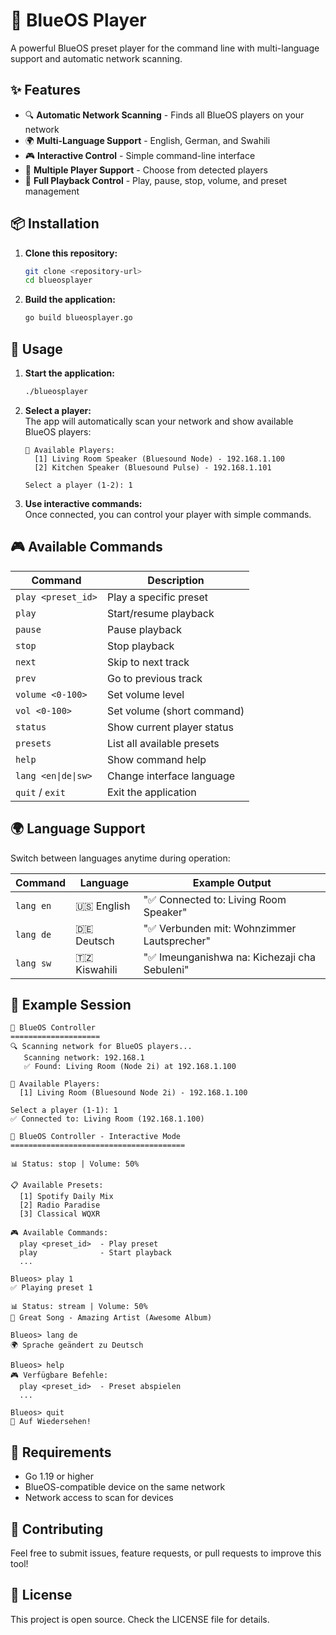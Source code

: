 # 🎵 BlueOS Player

A powerful BlueOS preset player for the command line with multi-language support and automatic network scanning.

## ✨ Features

- 🔍 **Automatic Network Scanning** - Finds all BlueOS players on your network
- 🌍 **Multi-Language Support** - English, German, and Swahili
- 🎮 **Interactive Control** - Simple command-line interface
- 📱 **Multiple Player Support** - Choose from detected players
- 🎵 **Full Playback Control** - Play, pause, stop, volume, and preset management

## 📦 Installation

1. **Clone this repository:**
   ```bash
   git clone <repository-url>
   cd blueosplayer
   ```

2. **Build the application:**
   ```bash
   go build blueosplayer.go
   ```

## 🚀 Usage

1. **Start the application:**
   ```bash
   ./blueosplayer
   ```

2. **Select a player:**  
   The app will automatically scan your network and show available BlueOS players:
   ```
   📱 Available Players:
     [1] Living Room Speaker (Bluesound Node) - 192.168.1.100
     [2] Kitchen Speaker (Bluesound Pulse) - 192.168.1.101
   
   Select a player (1-2): 1
   ```

3. **Use interactive commands:**  
   Once connected, you can control your player with simple commands.

## 🎮 Available Commands

| Command | Description |
|---------|-------------|
| `play <preset_id>` | Play a specific preset |
| `play` | Start/resume playback |
| `pause` | Pause playback |
| `stop` | Stop playback |
| `next` | Skip to next track |
| `prev` | Go to previous track |
| `volume <0-100>` | Set volume level |
| `vol <0-100>` | Set volume (short command) |
| `status` | Show current player status |
| `presets` | List all available presets |
| `help` | Show command help |
| `lang <en\|de\|sw>` | Change interface language |
| `quit` / `exit` | Exit the application |

## 🌍 Language Support

Switch between languages anytime during operation:

| Command | Language | Example Output |
|---------|----------|----------------|
| `lang en` | 🇺🇸 English | "✅ Connected to: Living Room Speaker" |
| `lang de` | 🇩🇪 Deutsch | "✅ Verbunden mit: Wohnzimmer Lautsprecher" |
| `lang sw` | 🇹🇿 Kiswahili | "✅ Imeunganishwa na: Kichezaji cha Sebuleni" |

## 📝 Example Session

```
🎵 BlueOS Controller
====================
🔍 Scanning network for BlueOS players...
   Scanning network: 192.168.1
   ✅ Found: Living Room (Node 2i) at 192.168.1.100

📱 Available Players:
  [1] Living Room (Bluesound Node 2i) - 192.168.1.100

Select a player (1-1): 1
✅ Connected to: Living Room (192.168.1.100)

🎵 BlueOS Controller - Interactive Mode
=======================================

📊 Status: stop | Volume: 50%

📋 Available Presets:
  [1] Spotify Daily Mix
  [2] Radio Paradise
  [3] Classical WQXR

🎮 Available Commands:
  play <preset_id>  - Play preset
  play              - Start playback
  ...

Blueos> play 1
✅ Playing preset 1

📊 Status: stream | Volume: 50%
🎵 Great Song - Amazing Artist (Awesome Album)

Blueos> lang de
🌍 Sprache geändert zu Deutsch

Blueos> help
🎮 Verfügbare Befehle:
  play <preset_id>  - Preset abspielen
  ...

Blueos> quit
👋 Auf Wiedersehen!
```

## 🔧 Requirements

- Go 1.19 or higher
- BlueOS-compatible device on the same network
- Network access to scan for devices

## 🤝 Contributing

Feel free to submit issues, feature requests, or pull requests to improve this tool!

## 📄 License

This project is open source. Check the LICENSE file for details.